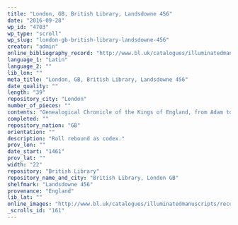 ```yaml
---
title: "London, GB, British Library, Landsdowne 456"
date: "2016-09-28"
wp_id: "4703"
wp_type: "scroll"
wp_slug: "london-gb-british-library-landsdowne-456"
creator: "admin"
online_bibliography_record: "http://www.bl.uk/catalogues/illuminatedmanuscripts/record.asp?MSID=5282&CollID=15&NStart=456"
language_1: "Latin"
language_2: ""
lib_lon: ""
meta_title: "London, GB, British Library, Landsdowne 456"
date_quality: ""
length: "39"
repository_city: "London"
number_of_pieces: ""
contents: "Genealogical Chronicle of the Kings of England, from Adam to Edward IV (the 'Considerans' chronicle)."
completed: ""
repository_nation: "GB"
orientation: ""
description: "Roll rebound as codex."
prov_lon: ""
date_start: "1461"
prov_lat: ""
width: "22"
repository: "British Library"
repository_name_and_city: "British Library, London GB"
shelfmark: "Landsdowne 456"
provenance: "England"
lib_lat: ""
online_images: "http://www.bl.uk/catalogues/illuminatedmanuscripts/record.asp?MSID=5282&CollID=15&NStart=456"
_scrolls_id: "161"
---
```



